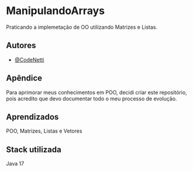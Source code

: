 
# ManipulandoArrays

Praticando a implemetação de OO utilizando Matrizes e Listas.

## Autores

- [@CodeNetti](https://www.github.com/CodeNetti)


## Apêndice

Para aprimorar meus conhecimentos em POO, decidi criar este repositório, pois acredito que devo documentar todo o meu processo de evolução.


## Aprendizados

POO, Matrizes, Listas e Vetores


## Stack utilizada


Java 17

